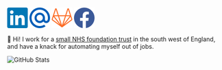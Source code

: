 <a href="https://www.linkedin.com/in/frazer-smith"><img alt="LinkedIn icon" height="48" width="48" src="./src/assets/icons/linkedin.svg"/></a>
<a href="mailto:frazer.smith@ydh.nhs.uk"><img alt="NHS mail icon" height="48" width="48" src="./src/assets/icons/mail.svg"/></a>
<a href="https://gitlab.com/Fdawgs"><img alt="GitLab icon" height="48" width="48" src="./src/assets/icons/gitlab.svg"/></a>
<a href="https://www.facebook.com/FToTheRazer"><img alt="Facebook icon" height="48" width="48" src="./src/assets/icons/facebook.svg"/></a>

:hospital: Hi! I work for a [small NHS foundation trust](https://yeovilhospital.co.uk/) in the south west of England, and have a knack for automating myself out of jobs.

![GitHub Stats](https://github-readme-stats.vercel.app/api?username=Fdawgs&count_private=true&show_icons=true&hide=contribs)

